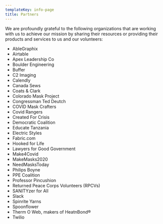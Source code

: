 ```yaml
---
templateKey: info-page
title: Partners
---
```

We are profoundly grateful to the following organizations that are working with us to achieve our mission by sharing their resources or providing their products and services to us and our volunteers:

* AbleGraphix
* Airtable
* Apex Leadership Co
* Boulder Engineering
* Buffer
* C2 Imaging
* Calendly
* Canada Sews
* Coats & Clark
* Colorado Mask Project
* Congressman Ted Deutch
* COVID Mask Crafters
* Covid Rangers
* Created For Crisis
* Democratic Coalition
* Educate Tanzania
* Electric Styles
* Fabric.com
* Hooked for Life
* Lawyers for Good Government
* Make4Covid
* MakeMasks2020
* NeedMasksToday
* Philips Boyne
* PPE Coalition
* Professor Pincushion
* Returned Peace Corps Volunteers (RPCVs)
* SANITYzer for All
* Slack
* Spinrite Yarns
* Spoonflower
* Therm O Web, makers of HeatnBond®
* Twilio